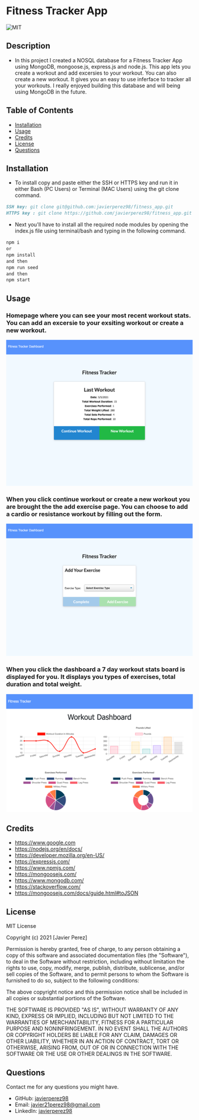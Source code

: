 # Fitness Tracker App

![MIT](https://img.shields.io/github/license/microsoft/vscode)

## Description

<!-- Provide a short description explaining the what, why, and how of your project.
What was your motivation? Why did you build this project? What problem does it solve? What did you learn? -->

- In this project I created a NOSQL database for a Fitness Tracker App using MongoDB, mongoose.js, express.js and node.js.
  This app lets you create a workout and add excersies to your workout. You can also create a new workout. It gives you an easy to use inferface to tracker all your workouts. I really enjoyed building this database and will being using MongoDB in the future.

## Table of Contents

- [Installation](#installation)
- [Usage](#usage)
- [Credits](#credits)
- [License](#license)
- [Questions](#questions)

## Installation

<!-- What are the steps required to install your project? Provide a step-by-step description of how to get the development environment running. -->

- To install copy and paste either the SSH or HTTPS key and run it in either Bash (PC Users) or Terminal (MAC Users) using the git clone command.

```md
SSH key: git clone git@github.com:javierperez98/fitness_app.git
HTTPS key : git clone https://github.com/javierperez98/fitness_app.git
```

- Next you'll have to install all the required node modules by opening the index.js file using terminal/bash and typing in the following command.

```md
npm i
or
npm install
and then
npm run seed
and then
npm start
```

## Usage

<!-- Provide instructions and examples for use. Include screenshots as needed. -->

### Homepage where you can see your most recent workout stats. You can add an excersie to your exsiting workout or create a new workout.

![Site Homepage](public/images/homepage.png)

### When you click continue workout or create a new workout you are brought the the add exercise page. You can choose to add a cardio or resistance workout by filling out the form.

![Add Exercise or Add Workout page](public/images/excersie.png)

### When you click the dashboard a 7 day workout stats board is displayed for you. It displays you types of exercises, total duration and total weight.

![Dashboard of Stats](public/images/dashboard.png)

## Credits

<!-- List your collaborators, if any, with links to their GitHub profiles. Links to websites or resources. -->

- https://www.google.com
- https://nodejs.org/en/docs/
- https://developer.mozilla.org/en-US/
- https://expressjs.com/
- https://www.npmjs.com/
- https://mongoosejs.com/
- https://www.mongodb.com/
- https://stackoverflow.com/
- https://mongoosejs.com/docs/guide.html#toJSON

## License

<!-- If you need help choosing a license, refer to https://choosealicense.com/ -->

MIT License

Copyright (c) 2021 [Javier Perez]

Permission is hereby granted, free of charge, to any person obtaining a copy
of this software and associated documentation files (the "Software"), to deal
in the Software without restriction, including without limitation the rights
to use, copy, modify, merge, publish, distribute, sublicense, and/or sell
copies of the Software, and to permit persons to whom the Software is
furnished to do so, subject to the following conditions:

The above copyright notice and this permission notice shall be included in all
copies or substantial portions of the Software.

THE SOFTWARE IS PROVIDED "AS IS", WITHOUT WARRANTY OF ANY KIND, EXPRESS OR
IMPLIED, INCLUDING BUT NOT LIMITED TO THE WARRANTIES OF MERCHANTABILITY,
FITNESS FOR A PARTICULAR PURPOSE AND NONINFRINGEMENT. IN NO EVENT SHALL THE
AUTHORS OR COPYRIGHT HOLDERS BE LIABLE FOR ANY CLAIM, DAMAGES OR OTHER
LIABILITY, WHETHER IN AN ACTION OF CONTRACT, TORT OR OTHERWISE, ARISING FROM,
OUT OF OR IN CONNECTION WITH THE SOFTWARE OR THE USE OR OTHER DEALINGS IN THE
SOFTWARE.

## Questions

Contact me for any questions you might have.

- GitHub: [javierperez98](https://github.com/javierperez98)
- Email: [javier21perez98@gmail.com](mailto:javier21perez98@gmail.com)
- LinkedIn: [javierperez98](https://www.linkedin.com/in/javier-perez98/)
